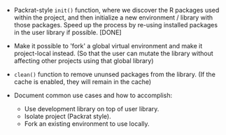 
- Packrat-style `init()` function, where we discover the R packages used within
  the project, and then initialize a new environment / library with those
  packages. Speed up the process by re-using installed packages in the user
  library if possible. [DONE]
  
- Make it possible to 'fork' a global virtual environment and make it
  project-local instead. (So that the user can mutate the library without
  affecting other projects using that global library)
  
- `clean()` function to remove ununsed packages from the library. (If the
  cache is enabled, they will remain in the cache)

- Document common use cases and how to accomplish:
  - Use development library on top of user library.
  - Isolate project (Packrat style).
  - Fork an existing environment to use locally.
